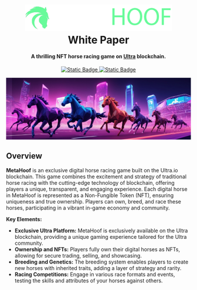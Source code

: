 <h1 align="center">
  <br>
  <img src="https://raw.githubusercontent.com/metahoof/manifesto/master/img/logo.png" alt="MetaHoof" width="400">
  <br>
  White Paper
  <br>
</h1>

<h4 align="center">A thrilling NFT horse racing game on <a href="http://ultra.io" target="_blank">Ultra</a>
blockchain.</h4>

<p align="center">
<a href="https://discord.gg/UJ59KgS6rK" target="_blank">
   <img alt="Static Badge" src="https://img.shields.io/badge/join_us_on_discord-metahoof_community-black?style=flat&logo=discord&logoColor=%23fff&labelColor=%237289da">
</a>
<a href="https://x.com/metahoof_game" target="_blank">
   <img alt="Static Badge" src="https://img.shields.io/badge/follow_us-%40metahoof__game-black?style=flat&logo=x&logoColor=%23fff&labelColor=%23000&color=%23fff">
</a>
</p>

![logo](assets/img/hero.jpg)

## Overview <!-- {docsify-ignore-all} -->

**MetaHoof** is an exclusive digital horse racing game built on the Ultra.io blockchain. This game combines the
excitement and strategy of traditional horse racing with the cutting-edge
technology of blockchain, offering players a unique, transparent, and engaging experience. Each digital horse in
MetaHoof is represented as a Non-Fungible Token (NFT), ensuring uniqueness and true ownership. Players can own, breed,
and race these horses, participating in a vibrant in-game economy and community.

**Key Elements:**

- **Exclusive Ultra Platform:** MetaHoof is exclusively available on the Ultra blockchain, providing a unique gaming
  experience tailored for the Ultra community.
- **Ownership and NFTs:** Players fully own their digital horses as NFTs, allowing for secure trading, selling, and
  showcasing.
- **Breeding and Genetics:** The breeding system enables players to create new horses with inherited traits, adding a
  layer of strategy and rarity.
- **Racing Competitions:** Engage in various race formats and events, testing the skills and attributes of your horses
  against others.